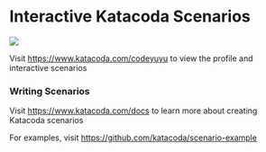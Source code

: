 # Interactive Katacoda Scenarios

[![](http://shields.katacoda.com/katacoda/codeyuyu/count.svg)](https://www.katacoda.com/codeyuyu "Get your profile on Katacoda.com")

Visit https://www.katacoda.com/codeyuyu to view the profile and interactive scenarios

### Writing Scenarios
Visit https://www.katacoda.com/docs to learn more about creating Katacoda scenarios

For examples, visit https://github.com/katacoda/scenario-example
